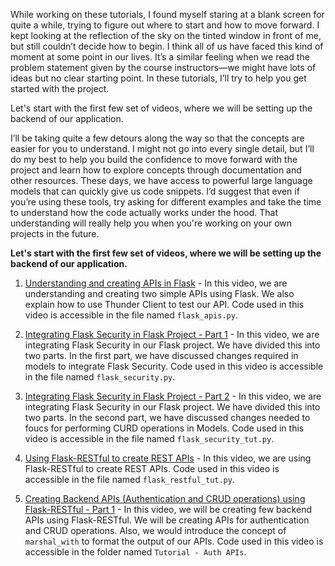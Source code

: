 While working on these tutorials, I found myself staring at a blank screen for quite a while, trying to figure out where to start and how to move forward. I kept looking at the reflection of the sky on the tinted window in front of me, but still couldn’t decide how to begin. I think all of us have faced this kind of moment at some point in our lives. It’s a similar feeling when we read the problem statement given by the course instructors—we might have lots of ideas but no clear starting point. In these tutorials, I’ll try to help you get started with the project.

Let's start with the first few set of videos, where we will be setting up the backend of our application. 

I’ll be taking quite a few detours along the way so that the concepts are easier for you to understand. I might not go into every single detail, but I’ll do my best to help you build the confidence to move forward with the project and learn how to explore concepts through documentation and other resources. These days, we have access to powerful large language models that can quickly give us code snippets. I’d suggest that even if you’re using these tools, try asking for different examples and take the time to understand how the code actually works under the hood. That understanding will really help you when you're working on your own projects in the future.

**Let's start with the first few set of videos, where we will be setting up the backend of our application.**

1. [Understanding and creating APIs in Flask](https://youtu.be/CzTfCdIAUyY) - In this video, we are understanding and creating two simple APIs using Flask. We also explain how to use Thunder Client to test our API. Code used in this video is accessible in the file named `flask_apis.py`.

2. [Integrating Flask Security in Flask Project - Part 1](https://youtu.be/nKZZQlyMT9A) - In this video, we are integrating Flask Security in our Flask project. We have divided this into two parts. In the first part, we have discussed changes required in models to integrate Flask Security. Code used in this video is accessible in the file named `flask_security.py`.

3. [Integrating Flask Security in Flask Project - Part 2](https://youtu.be/abMgElQItXU) - In this video, we are integrating Flask Security in our Flask project. We have divided this into two parts. In the second part, we have discussed changes needed to foucs for performing CURD operations in Models. Code used in this video is accessible in the file named `flask_security_tut.py`.

4. [Using Flask-RESTful to create REST APIs](https://youtu.be/N-dnhikHL9A) - In this video, we are using Flask-RESTful to create REST APIs. Code used in this video is accessible in the file named `flask_restful_tut.py`.

5. [Creating Backend APIs (Authentication and CRUD operations) using Flask-RESTful - Part 1](https://youtu.be/98InhsNhSZU) - In this video, we will be creating few backend APIs using Flask-RESTful. We will be creating APIs for authentication and CRUD operations. Also, we would introduce the concept of `marshal_with` to format the output of our APIs. Code used in this video is accessible in the folder named `Tutorial - Auth APIs`.



 